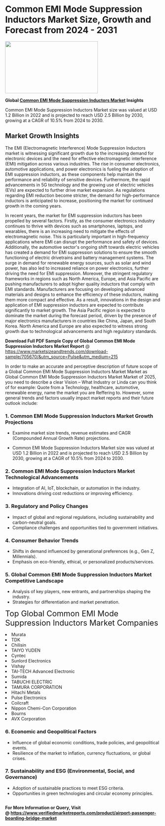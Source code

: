 <H1>Common EMI Mode Suppression Inductors Market Size, Growth and Forecast from 2024 - 2031</H1><img class="aligncenter size-medium wp-image-584254" src="https://thirdeyenews.in/wp-content/uploads/2024/09/Global-Market-Research-300x168.jpeg" alt="" width="300" height="168" /><p><strong>Global&nbsp;<a href="https://www.marketsizeandtrends.com/download-sample/705670/&amp;utm_source=Pulse&amp;utm_medium=215">Common EMI Mode Suppression Inductors Market</a> Insights</strong></p><p>Common EMI Mode Suppression Inductors Market size was valued at USD 1.2 Billion in 2022 and is projected to reach USD 2.5 Billion by 2030, growing at a CAGR of 10.5% from 2024 to 2030.</p><p><h2>Market Growth Insights</h2> <p>The EMI (Electromagnetic Interference) Mode Suppression Inductors market is witnessing significant growth due to the increasing demand for electronic devices and the need for effective electromagnetic interference (EMI) mitigation across various industries. The rise in consumer electronics, automotive applications, and power electronics is fueling the adoption of EMI suppression inductors, as these components help maintain the performance and reliability of sensitive devices. Furthermore, the rapid advancements in 5G technology and the growing use of electric vehicles (EVs) are expected to further drive market expansion. As regulations regarding EMI reduction become stricter, the demand for high-performance inductors is anticipated to increase, positioning the market for continued growth in the coming years. </p> <p>In recent years, the market for EMI suppression inductors has been propelled by several factors. Firstly, as the consumer electronics industry continues to thrive with devices such as smartphones, laptops, and wearables, there is an increasing need to mitigate the effects of electromagnetic noise. This is particularly important in high-frequency applications where EMI can disrupt the performance and safety of devices. Additionally, the automotive sector's ongoing shift towards electric vehicles has created a demand for EMI suppression solutions to ensure the smooth functioning of electric drivetrains and battery management systems. The surge in demand for renewable energy sources, such as solar and wind power, has also led to increased reliance on power electronics, further driving the need for EMI suppression. Moreover, the stringent regulatory frameworks in regions such as North America, Europe, and Asia Pacific are pushing manufacturers to adopt higher quality inductors that comply with EMI standards. Manufacturers are focusing on developing advanced materials and designs to enhance the efficiency of these inductors, making them more compact and effective. As a result, innovations in the design and application of EMI suppression inductors are expected to contribute significantly to market growth. The Asia Pacific region is expected to dominate the market during the forecast period, driven by the presence of major electronics manufacturers in countries like China, Japan, and South Korea. North America and Europe are also expected to witness strong growth due to technological advancements and high regulatory standards. </p><p><span class=""><strong>Download Full PDF Sample Copy of Global Common EMI Mode Suppression Inductors Market Report</strong> @ <a href="https://www.marketsizeandtrends.com/download-sample/705670/&amp;utm_source=Pulse&amp;utm_medium=215" target="_blank">https://www.marketsizeandtrends.com/download-sample/705670/&amp;utm_source=Pulse&amp;utm_medium=215</a></span></p><p>In order to make an accurate and perceptive description of future scope of a Global&nbsp;Common EMI Mode Suppression Inductors Market Market as Global&nbsp;Common EMI Mode Suppression Inductors Market Market of 2025, you need to describe a clear Vision &ndash; What Industry or Linda can you think of for example: Quote from a Technology, healthcare, automotive, renewable energy, name the market you are Reffering to. However, some general trends and factors usually impact market reports and their future outlook include:</p><h3>1.&nbsp;<strong>Common EMI Mode Suppression Inductors Market Growth Projections</strong></h3><ul><li>Examine market size trends, revenue estimates and CAGR (Compounded Annual Growth Rate) projections.</li><li><p>Common EMI Mode Suppression Inductors Market size was valued at USD 1.2 Billion in 2022 and is projected to reach USD 2.5 Billion by 2030, growing at a CAGR of 10.5% from 2024 to 2030.</p></li></ul><h3>2.&nbsp;<strong>Common EMI Mode Suppression Inductors Market Technological Advancements</strong></h3><ul><li>Integration of AI, IoT, blockchain, or automation in the industry.</li><li>Innovations driving cost reductions or improving efficiency.</li></ul><h3>3.&nbsp;<strong>Regulatory and Policy Changes</strong></h3><ul><li>Impact of global and regional regulations, including sustainability and carbon-neutral goals.</li><li>Compliance challenges and opportunities tied to government initiatives.</li></ul><h3>4.&nbsp;<strong>Consumer Behavior Trends</strong></h3><ul><li>Shifts in demand influenced by generational preferences (e.g., Gen Z, Millennials).</li><li>Emphasis on eco-friendly, ethical, or personalized products/services.</li></ul><h3>5.&nbsp;<strong>Global Common EMI Mode Suppression Inductors Market Competitive Landscape</strong></h3><ul><li>Analysis of key players, new entrants, and partnerships shaping the industry.</li><li>Strategies for differentiation and market penetration.</li></ul><p data-pm-slice="1 1 []"><span style="color: inherit; font-family: inherit; font-size: 25px;">Top Global Common EMI Mode Suppression Inductors Market Companies</span></p><div class="" data-test-id=""><p><li>Murata</li><li> TDK</li><li> Chilisin</li><li> TAIYO YUDEN</li><li> Cyntec</li><li> Sunlord Electronics</li><li> Vishay</li><li> TAI-TECH Advanced Electronic</li><li> Sumida</li><li> TABUCHI ELECTRIC</li><li> TAMURA CORPORATION</li><li> Hitachi Metals</li><li> Pulse Electronics</li><li> Coilcraft</li><li> Nippon Chemi-Con Corporation</li><li> Bourns</li><li> AVX Corporation</li></p></div><h3>6.&nbsp;<strong>Economic and Geopolitical Factors</strong></h3><ul><li>Influence of global economic conditions, trade policies, and geopolitical events.</li><li>Resilience of the market to inflation, currency fluctuations, or global crises.</li></ul><h3>7.&nbsp;<strong>Sustainability and ESG (Environmental, Social, and Governance)</strong></h3><ul><li>Adoption of sustainable practices to meet ESG criteria.</li><li>Opportunities in green technologies and circular economy principles.</li></ul><h2><strong style="font-size: 14px;">For More Information or Query, Visit @&nbsp;</strong><a style="background-color: #ffffff; font-size: 14px;" href="https://www.marketsizeandtrends.com/report/common-emi-mode-suppression-inductors-market/" target="_blank">https://www.verifiedmarketreports.com/product/airport-passenger-boarding-bridge-market</a></h2>
